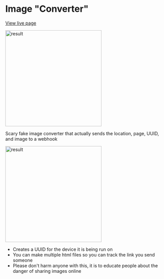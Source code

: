 # Image "Converter"
[View live page](https://joedotmt.github.io/image-converter/pagesource.html)

<img src="https://i.imgur.com/hwsBAIp.png" alt="result" width="300"/>

Scary fake image converter that actually sends the location, page, UUID, and image to a webhook

<img src="https://i.imgur.com/0GJQyfw.png" alt="result" width="300"/>

 - Creates a UUID for the device it is being run on
 - You can make multiple html files so you can track the link you send someone
 - Please don't harm anyone with this, it is to educate people about the danger of sharing images online
